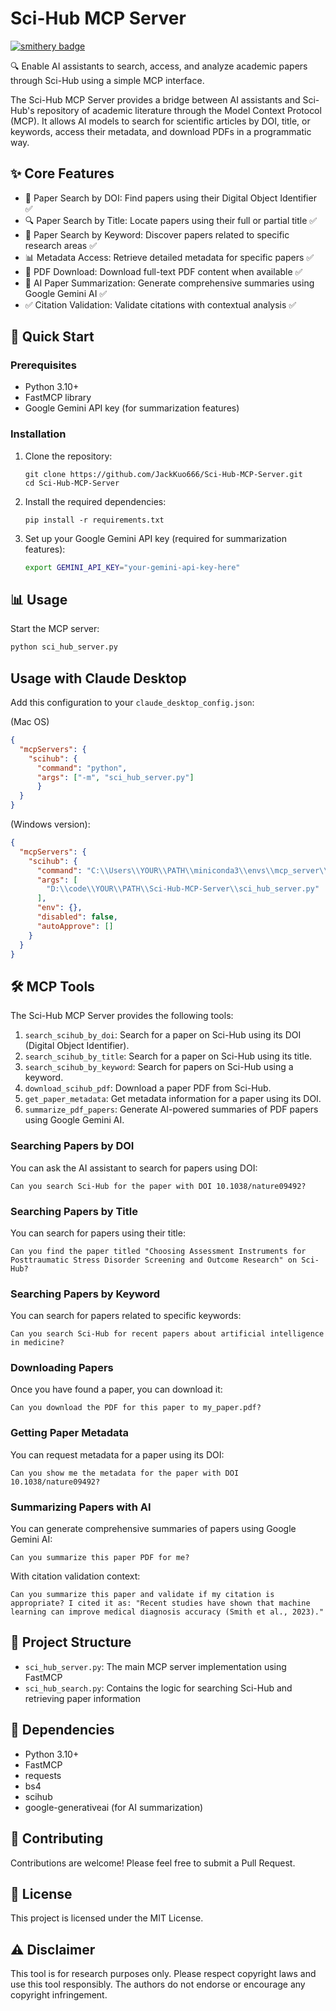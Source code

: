# Sci-Hub MCP Server

[![smithery badge](https://smithery.ai/badge/@JackKuo666/sci-hub-mcp-server)](https://smithery.ai/server/@JackKuo666/sci-hub-mcp-server)

🔍 Enable AI assistants to search, access, and analyze academic papers through Sci-Hub using a simple MCP interface.

The Sci-Hub MCP Server provides a bridge between AI assistants and Sci-Hub's repository of academic literature through the Model Context Protocol (MCP). It allows AI models to search for scientific articles by DOI, title, or keywords, access their metadata, and download PDFs in a programmatic way.

## ✨ Core Features

- 🔎 Paper Search by DOI: Find papers using their Digital Object Identifier ✅
- 🔍 Paper Search by Title: Locate papers using their full or partial title ✅
- 🔑 Paper Search by Keyword: Discover papers related to specific research areas ✅
- 📊 Metadata Access: Retrieve detailed metadata for specific papers ✅
- 📄 PDF Download: Download full-text PDF content when available ✅
- 🤖 AI Paper Summarization: Generate comprehensive summaries using Google Gemini AI ✅
- ✅ Citation Validation: Validate citations with contextual analysis ✅

## 🚀 Quick Start

### Prerequisites

- Python 3.10+
- FastMCP library
- Google Gemini API key (for summarization features)

### Installation

1. Clone the repository:
   ```
   git clone https://github.com/JackKuo666/Sci-Hub-MCP-Server.git
   cd Sci-Hub-MCP-Server
   ```

2. Install the required dependencies:
   ```
   pip install -r requirements.txt
   ```

3. Set up your Google Gemini API key (required for summarization features):
   ```bash
   export GEMINI_API_KEY="your-gemini-api-key-here"
   ```

## 📊 Usage

Start the MCP server:

```bash
python sci_hub_server.py
```

## Usage with Claude Desktop

Add this configuration to your `claude_desktop_config.json`:

(Mac OS)

```json
{
  "mcpServers": {
    "scihub": {
      "command": "python",
      "args": ["-m", "sci_hub_server.py"]
      }
  }
}
```

(Windows version):

```json
{
  "mcpServers": {
    "scihub": {
      "command": "C:\\Users\\YOUR\\PATH\\miniconda3\\envs\\mcp_server\\python.exe",
      "args": [
        "D:\\code\\YOUR\\PATH\\Sci-Hub-MCP-Server\\sci_hub_server.py"
      ],
      "env": {},
      "disabled": false,
      "autoApprove": []
    }
  }
}
```

## 🛠 MCP Tools

The Sci-Hub MCP Server provides the following tools:

1. `search_scihub_by_doi`: Search for a paper on Sci-Hub using its DOI (Digital Object Identifier).
2. `search_scihub_by_title`: Search for a paper on Sci-Hub using its title.
3. `search_scihub_by_keyword`: Search for papers on Sci-Hub using a keyword.
4. `download_scihub_pdf`: Download a paper PDF from Sci-Hub.
5. `get_paper_metadata`: Get metadata information for a paper using its DOI.
6. `summarize_pdf_papers`: Generate AI-powered summaries of PDF papers using Google Gemini AI.

### Searching Papers by DOI

You can ask the AI assistant to search for papers using DOI:
```
Can you search Sci-Hub for the paper with DOI 10.1038/nature09492?
```

### Searching Papers by Title

You can search for papers using their title:
```
Can you find the paper titled "Choosing Assessment Instruments for Posttraumatic Stress Disorder Screening and Outcome Research" on Sci-Hub?
```

### Searching Papers by Keyword

You can search for papers related to specific keywords:
```
Can you search Sci-Hub for recent papers about artificial intelligence in medicine?
```

### Downloading Papers

Once you have found a paper, you can download it:
```
Can you download the PDF for this paper to my_paper.pdf?
```

### Getting Paper Metadata

You can request metadata for a paper using its DOI:
```
Can you show me the metadata for the paper with DOI 10.1038/nature09492?
```

### Summarizing Papers with AI

You can generate comprehensive summaries of papers using Google Gemini AI:
```
Can you summarize this paper PDF for me?
```

With citation validation context:
```
Can you summarize this paper and validate if my citation is appropriate? I cited it as: "Recent studies have shown that machine learning can improve medical diagnosis accuracy (Smith et al., 2023)."
```

## 📁 Project Structure

- `sci_hub_server.py`: The main MCP server implementation using FastMCP
- `sci_hub_search.py`: Contains the logic for searching Sci-Hub and retrieving paper information

## 🔧 Dependencies

- Python 3.10+
- FastMCP
- requests
- bs4
- scihub
- google-generativeai (for AI summarization)

## 🤝 Contributing

Contributions are welcome! Please feel free to submit a Pull Request.

## 📄 License

This project is licensed under the MIT License.

## ⚠️ Disclaimer

This tool is for research purposes only. Please respect copyright laws and use this tool responsibly. The authors do not endorse or encourage any copyright infringement.
